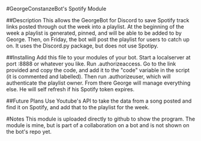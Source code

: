 #GeorgeConstanzeBot's Spotify Module

##Description
This allows the GeorgeBot for Discord to save Spotify track links posted through out the week into a playlist.
At the beginning of the week a playlist is generated, pinned, and will be able to be added to by George.  Then, on Friday,
the bot will post the playlist for users to catch up on.  It uses the Discord.py package, but does not use Spotipy.

##Installing
Add this file to your modules of your bot.  Start a localserver at port :8888 or whatever you like.  Run .authorizeaccess.
Go to the link provided and copy the code, and add it to the "code" variable in the script (it is commented and labelled).
Then run .authorizeuser, which will authenticate the playlist owner.  From there George will manage everything else.  He will
self refresh if his Spotify token expires.

##Future Plans
Use Youtube's API to take the data from a song posted and find it on Spotify, and add that to the playlist for the week.


#Notes
This module is uploaded directly to github to show the program.  The module is mine, but is part of a collaboration on a bot and is not shown 
on the bot's repo yet.